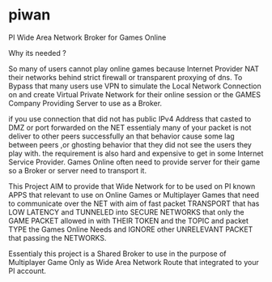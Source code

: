 # piwan
PI Wide Area Network Broker for Games Online

Why its needed ?

So many of users cannot play online games because Internet Provider NAT their networks behind strict firewall or transparent proxying of dns. To Bypass that many users use VPN to simulate the Local Network Connection on and create Virtual Private Network for their online session or the GAMES Company Providing Server to use as a Broker.

if you use connection that did not has public IPv4 Address that casted to DMZ or port forwarded on the NET essentialy many of your packet is not deliver to other peers successfully an that behavior cause some lag between peers ,or ghosting behavior that they did not see the users they play with. the requirement is also hard and expensive to get in some Internet Service Provider. Games Online often need to provide server for their game so a Broker or server need to transport it.

This Project AIM to provide that Wide Network for to be used on PI known APPS that relevant to use on Online Games or Multiplayer Games that need to communicate over the NET with aim of fast packet TRANSPORT that has LOW LATENCY and TUNNELED into SECURE NETWORKS that only the GAME PACKET allowed in with THEIR TOKEN and the TOPIC and packet TYPE the Games Online Needs and IGNORE other UNRELEVANT PACKET that passing the NETWORKS.

Essentialy this project is a Shared Broker to use in the purpose of Multiplayer Game Only as Wide Area Network Route that integrated to your PI account.
